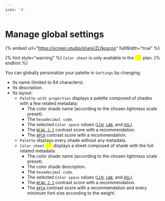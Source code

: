 ```yaml
---
icon: '4'
---
```


# Manage global settings

{% embed url="https://screen.studio/share/ZLNoscno" fullWidth="true" %}

{% hint style="warning" %}
`Color sheet` is only available in the <mark style="color:yellow;">`Pro`</mark> plan.
{% endhint %}

You can globally personalize your palette in `Settings` by changing:

* Its name (limited to 64 characters).
* Its description.
* Its layout:
  * `Palette with properties` displays a palette composed of shades with a few related metadata:
    * The color shade name (according to the chosen lightness scale preset).
    * The `hexadecimal code`.
    * The selected `Color space` values ([`LCH`](../glossary.md#lch), [`LAB`](../glossary.md#cielab), and [`HSL`](../glossary.md#hsl)).
    * The [`WCAG 2.1`](../glossary.md#wcag-2.1) contrast score with a recommendation.
    * The [`APCA`](../glossary.md#apca) contrast score with a recommendation.
  * `Palette` displays every shade without any metadata.
  * `Color sheet` <mark style="color:yellow;">`Pro`</mark> displays a sheet composed of shade with the full related metadata:
    * The color shade name (according to the chosen lightness scale preset).
    * The color shade description.
    * The `hexadecimal code`.
    * The selected `Color space` values ([`LCH`](../glossary.md#lch), [`LAB`](../glossary.md#cielab), and [`HSL`](../glossary.md#hsl)).
    * The [`WCAG 2.1`](../glossary.md#wcag-2.1) contrast score with a recommendation.
    * The [`APCA`](../glossary.md#apca) contrast score with a recommendation and every minimum font size according to the weight.
